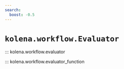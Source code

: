 ```yaml
---
search:
  boost: -0.5
---
```


# `kolena.workflow.Evaluator`

::: kolena.workflow.evaluator

::: kolena.workflow.evaluator_function
